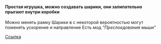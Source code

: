 #### Простая игрушка, можно создавать шарики, они залипательно прыгают внутри коробки

Можно менять рамку
Шарики в с некоторой вероятностью могут поменять ускорение и направление
Есть мод *"Преслоедования мыши"*

[Ссылка](https://alexandrgrents.github.io/ball/)